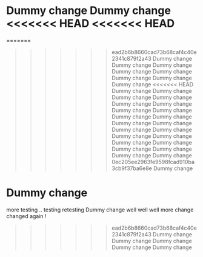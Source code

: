 Dummy change
Dummy change
<<<<<<< HEAD
<<<<<<< HEAD
=======
=======

> > > > > > > ead2b6b8660cad73b68caf4c40e2341c879f2a43
> > > > > > > Dummy change
> > > > > > > Dummy change
> > > > > > > Dummy change
> > > > > > > Dummy change
> > > > > > > Dummy change
> > > > > > > Dummy change
> > > > > > > Dummy change
> > > > > > > Dummy change
> > > > > > > <<<<<<< HEAD
> > > > > > > Dummy change
> > > > > > > Dummy change
> > > > > > > Dummy change
> > > > > > > Dummy change
> > > > > > > Dummy change
> > > > > > > Dummy change
> > > > > > > Dummy change
> > > > > > > Dummy change
> > > > > > > Dummy change
> > > > > > > Dummy change
> > > > > > > Dummy change
> > > > > > > Dummy change
> > > > > > > Dummy change
> > > > > > > Dummy change
> > > > > > > Dummy change
> > > > > > > Dummy change
> > > > > > > Dummy change
> > > > > > > Dummy change
> > > > > > > Dummy change
> > > > > > > Dummy change
> > > > > > > Dummy change
> > > > > > > Dummy change
> > > > > > > 0ec205ee2963fe9598fcad910ba3cb9f37ba6e8e
> > > > > > > Dummy change

# Dummy change

more testing ..
testing
retesting
Dummy change
well well well
more change
changed again !

> > > > > > > ead2b6b8660cad73b68caf4c40e2341c879f2a43
Dummy change
Dummy change
Dummy change
Dummy change
Dummy change
